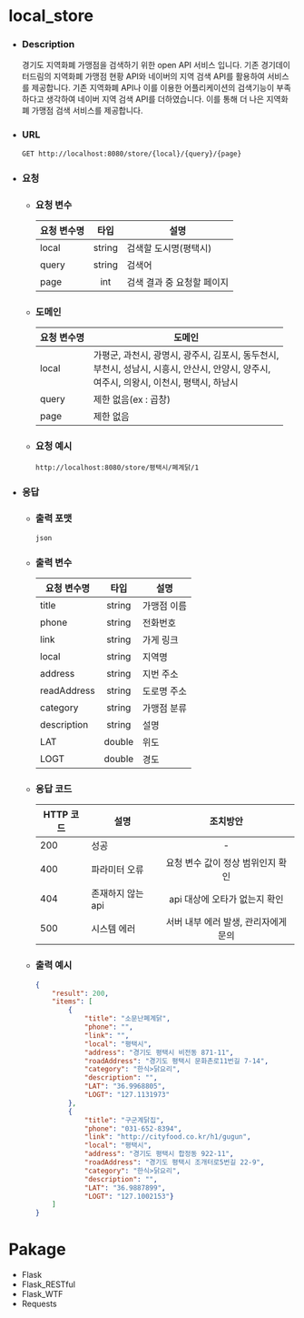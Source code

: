 # local_store
 - ### Description
    경기도 지역화폐 가맹점을 검색하기 위한 open API 서비스 입니다. 기존 경기데이터드림의 지역화폐 가맹점 현황 API와 네이버의 지역 검색 API를 활용하여 서비스를 제공합니다. 기존 지역화폐 API나 이를 이용한 어플리케이션의 검색기능이 부족하다고 생각하여 네이버 지역 검색 API를 더하였습니다. 이를 통해 더 나은 지역화폐 가맹점 검색 서비스를 제공합니다.

 - ### URL
    ```
    GET http://localhost:8080/store/{local}/{query}/{page}
    ```

 - ### 요청
    - ### 요청 변수 
        |요청 변수명|타입|설명|
        |---|:---:|---|
        |local|string|검색할 도시명(평택시)|
        |query|string|검색어|
        |page|int|검색 결과 중 요청할 페이지|

    - ### 도메인
        |요청 변수명|도메인|
        |------|---|
        |local|가평군, 과천시, 광명시, 광주시, 김포시, 동두천시,</br>부천시, 성남시, 시흥시, 안산시, 안양시, 양주시,</br>여주시, 의왕시, 이천시, 평택시, 하남시|
        |query|제한 없음(ex : 곱창)|
        |page|제한 없음|

    - ### 요청 예시
        ```
        http://localhost:8080/store/평택시/폐계닭/1
        ```

 - ### 응답
    - ### 출력 포맷
        ```
        json
        ```
      
    - ### 출력 변수
        |요청 변수명|타입|설명|
        |---|:---:|---|
        |title|string|가맹점 이름|
        |phone|string|전화번호|
        |link|string|가게 링크|
        |local|string|지역명|
        |address|string|지번 주소|
        |readAddress|string|도로명 주소|
        |category|string|가맹점 분류|
        |description|string|설명|
        |LAT|double|위도|
        |LOGT|double|경도|    
    
    - ### 응답 코드
       |HTTP 코드|설명|조치방안|
       |---|---|:---:|
       |200|성공|-|
       |400|파라미터 오류|요청 변수 값이 정상 범위인지 확인|
       |404|존재하지 않는 api|api 대상에 오타가 없는지 확인|
       |500|시스템 에러|서버 내부 에러 발생, 관리자에게 문의|        
        
    - ### 출력 예시
        ```json
        {
            "result": 200, 
            "items": [
                {
                    "title": "소문난폐계닭", 
                    "phone": "", 
                    "link": "", 
                    "local": "평택시", 
                    "address": "경기도 평택시 비전동 871-11", 
                    "roadAddress": "경기도 평택시 문화촌로11번길 7-14", 
                    "category": "한식>닭요리", 
                    "description": "", 
                    "LAT": "36.9968805", 
                    "LOGT": "127.1131973"
                }, 
                {
                    "title": "구군계닭집", 
                    "phone": "031-652-8394", 
                    "link": "http://cityfood.co.kr/h1/gugun", 
                    "local": "평택시", 
                    "address": "경기도 평택시 합정동 922-11", 
                    "roadAddress": "경기도 평택시 조개터로5번길 22-9", 
                    "category": "한식>닭요리", 
                    "description": "", 
                    "LAT": "36.9887899", 
                    "LOGT": "127.1002153"}
            ]
        }
        ```

        
# Pakage
 - Flask
 - Flask_RESTful
 - Flask_WTF
 - Requests
